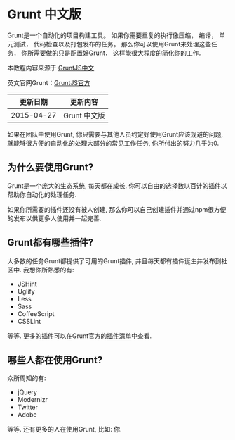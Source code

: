 # Grunt 中文版

Grunt是一个自动化的项目构建工具。 如果你需要重复的执行像压缩， 编译， 单元测试， 代码检查以及打包发布的任务。 那么你可以使用Grunt来处理这些任务， 你所需要做的只是配置好Grunt， 这样能很大程度的简化你的工作。 

本教程内容来源于 [GruntJS中文](http://www.gruntjs.org/)

英文官网Grunt：[GruntJS官方](http://www.gruntjs.com/)

|更新日期    |更新内容
|----------|--------------------
|2015-04-27|Grunt 中文版

如果在团队中使用Grunt, 你只需要与其他人员约定好使用Grunt应该规避的问题, 就能够很方便的自动化的处理大部分的常见工作任务, 你所付出的努力几乎为0.

## 为什么要使用Grunt?

Grunt是一个庞大的生态系统, 每天都在成长. 你可以自由的选择数以百计的插件以帮助你自动化的处理任务.

如果你所需要的插件还没有被人创建, 那么你可以自己创建插件并通过npm很方便的发布以供更多人使用并一起完善. 

## Grunt都有哪些插件?

大多数的任务Grunt都提供了可用的Grunt插件, 并且每天都有插件诞生并发布到社区中. 我想你所熟悉的有:

+ JSHint
+ Uglify
+ Less
+ Sass
+ CoffeeScript
+ CSSLint

等等. 更多的插件可以在Grunt官方的[插件清单](http://gruntjs.com/plugins)中查看.

## 哪些人都在使用Grunt?

众所周知的有:

+ jQuery
+ Modernizr
+ Twitter
+ Adobe

等等. 还有更多的人在使用Grunt, 比如: 你.